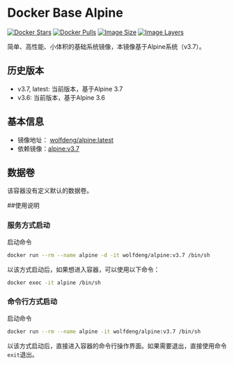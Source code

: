 # Docker Base Alpine
[![Docker Stars](https://img.shields.io/docker/stars/wolfdeng/alpine.svg)](https://hub.docker.com/r/wolfdeng/alpine/)
[![Docker Pulls](https://img.shields.io/docker/pulls/wolfdeng/alpine.svg)](https://hub.docker.com/r/wolfdeng/alpine/)
[![Image Size](https://img.shields.io/imagelayers/image-size/wolfdeng/alpine/latest.svg)](https://imagelayers.io/?images=wolfdeng/alpine:latest)
[![Image Layers](https://img.shields.io/imagelayers/layers/wolfdeng/alpine/latest.svg)](https://imagelayers.io/?images=wolfdeng/alpine:latest)

简单、高性能、小体积的基础系统镜像，本镜像基于Alpine系统（v3.7）。

## 历史版本

- v3.7, latest: 当前版本，基于Alpine 3.7
- v3.6: 当前版本，基于Alpine 3.6


## 基本信息

- 镜像地址： [wolfdeng/alpine:latest](https://hub.docker.com/r/wolfdeng/alpine/tags/)
- 依赖镜像：[alpine:v3.7](https://hub.docker.com/r/library/alpine/tags/)

## 数据卷

该容器没有定义默认的数据卷。

##使用说明

### 服务方式启动

启动命令

```bash
docker run --rm --name alpine -d -it wolfdeng/alpine:v3.7 /bin/sh
```

以该方式启动后，如果想进入容器，可以使用以下命令：

```bash
docker exec -it alpine /bin/sh
```

### 命令行方式启动

启动命令

```bash
docker run --rm --name alpine -it wolfdeng/alpine:v3.7 /bin/sh
```

以该方式启动后，直接进入容器的命令行操作界面。如果需要退出，直接使用命令`exit`退出。
